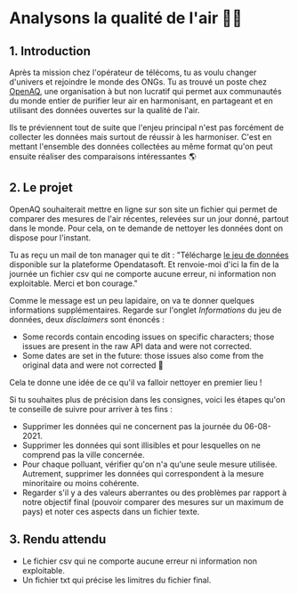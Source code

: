 # Analysons la qualité de l'air 💨💨

## 1. Introduction
Après ta mission chez l'opérateur de télécoms, tu as voulu changer d'univers et rejoindre le monde des ONGs. Tu as trouvé un poste chez [OpenAQ](https://openaq.org/#/), une organisation à but non lucratif qui permet aux communautés du monde entier de purifier leur air en harmonisant, en partageant et en utilisant des données ouvertes sur la qualité de l'air.

Ils te préviennent tout de suite que l'enjeu principal n'est pas forcément de collecter les données mais surtout de réussir à les harmoniser. C'est en mettant l'ensemble des données collectées au même format qu'on peut ensuite réaliser des comparaisons intéressantes 🌎

## 2. Le projet

OpenAQ souhaiterait mettre en ligne sur son site un fichier qui permet de comparer des mesures de l'air récentes, relevées sur un jour donné, partout dans le monde. Pour cela, on te demande de nettoyer les données dont on dispose pour l'instant. 

Tu as reçu un mail de ton manager qui te dit : "Télécharge [le jeu de données](https://public.opendatasoft.com/explore/dataset/openaq/information/?disjunctive.city&disjunctive.location&disjunctive.measurements_parameter) disponible sur la plateforme Opendatasoft. Et renvoie-moi d'ici la fin de la journée un fichier csv qui ne comporte aucune erreur, ni information non exploitable. Merci et bon courage."

Comme le message est un peu lapidaire, on va te donner quelques informations supplémentaires. Regarde sur l'onglet *Informations* du jeu de données, deux *disclaimers* sont énoncés : 
- Some records contain encoding issues on specific characters; those issues are present in the raw API data and were not corrected.
- Some dates are set in the future: those issues also come from the original data and were not corrected 🥴

Cela te donne une idée de ce qu'il va falloir nettoyer en premier lieu !

Si tu souhaites plus de précision dans les consignes, voici les étapes qu'on te conseille de suivre pour arriver à tes fins : 
- Supprimer les données qui ne concernent pas la journée du 06-08-2021.
- Supprimer les données qui sont illisibles et pour lesquelles on ne comprend pas la ville concernée. 
- Pour chaque polluant, vérifier qu'on n'a qu'une seule mesure utilisée. Autrement, supprimer les données qui correspondent à la mesure minoritaire ou moins cohérente.
- Regarder s'il y a des valeurs aberrantes ou des problèmes par rapport à notre objectif final (pouvoir comparer des mesures sur un maximum de pays) et noter ces aspects dans un fichier texte.

## 3. Rendu attendu
- Le fichier csv qui ne comporte aucune erreur ni information non exploitable. 
- Un fichier txt qui précise les limitres du fichier final.
